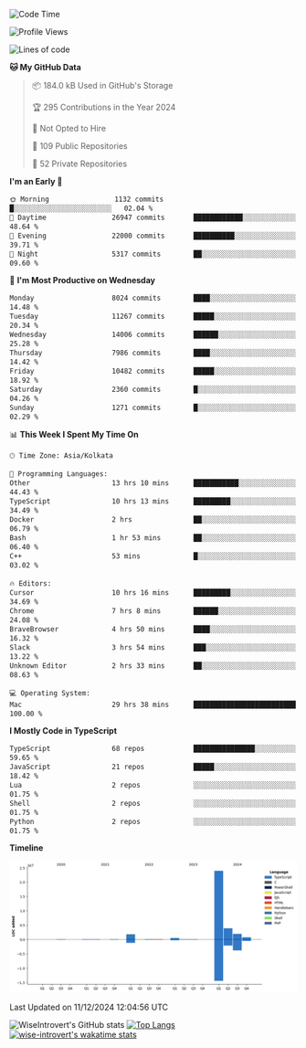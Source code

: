 <!--START_SECTION:waka-->
![Code Time](http://img.shields.io/badge/Code%20Time-1%2C949%20hrs%2029%20mins-blue)

![Profile Views](http://img.shields.io/badge/Profile%20Views-0-blue)

![Lines of code](https://img.shields.io/badge/From%20Hello%20World%20I%27ve%20Written-33.6%20million%20lines%20of%20code-blue)

**🐱 My GitHub Data** 

> 📦 184.0 kB Used in GitHub's Storage 
 > 
> 🏆 295 Contributions in the Year 2024
 > 
> 🚫 Not Opted to Hire
 > 
> 📜 109 Public Repositories 
 > 
> 🔑 52 Private Repositories 
 > 
**I'm an Early 🐤** 

```text
🌞 Morning                1132 commits        █░░░░░░░░░░░░░░░░░░░░░░░░   02.04 % 
🌆 Daytime                26947 commits       ████████████░░░░░░░░░░░░░   48.64 % 
🌃 Evening                22000 commits       ██████████░░░░░░░░░░░░░░░   39.71 % 
🌙 Night                  5317 commits        ██░░░░░░░░░░░░░░░░░░░░░░░   09.60 % 
```
📅 **I'm Most Productive on Wednesday** 

```text
Monday                   8024 commits        ████░░░░░░░░░░░░░░░░░░░░░   14.48 % 
Tuesday                  11267 commits       █████░░░░░░░░░░░░░░░░░░░░   20.34 % 
Wednesday                14006 commits       ██████░░░░░░░░░░░░░░░░░░░   25.28 % 
Thursday                 7986 commits        ████░░░░░░░░░░░░░░░░░░░░░   14.42 % 
Friday                   10482 commits       █████░░░░░░░░░░░░░░░░░░░░   18.92 % 
Saturday                 2360 commits        █░░░░░░░░░░░░░░░░░░░░░░░░   04.26 % 
Sunday                   1271 commits        █░░░░░░░░░░░░░░░░░░░░░░░░   02.29 % 
```


📊 **This Week I Spent My Time On** 

```text
🕑︎ Time Zone: Asia/Kolkata

💬 Programming Languages: 
Other                    13 hrs 10 mins      ███████████░░░░░░░░░░░░░░   44.43 % 
TypeScript               10 hrs 13 mins      █████████░░░░░░░░░░░░░░░░   34.49 % 
Docker                   2 hrs               ██░░░░░░░░░░░░░░░░░░░░░░░   06.79 % 
Bash                     1 hr 53 mins        ██░░░░░░░░░░░░░░░░░░░░░░░   06.40 % 
C++                      53 mins             █░░░░░░░░░░░░░░░░░░░░░░░░   03.02 % 

🔥 Editors: 
Cursor                   10 hrs 16 mins      █████████░░░░░░░░░░░░░░░░   34.69 % 
Chrome                   7 hrs 8 mins        ██████░░░░░░░░░░░░░░░░░░░   24.08 % 
BraveBrowser             4 hrs 50 mins       ████░░░░░░░░░░░░░░░░░░░░░   16.32 % 
Slack                    3 hrs 54 mins       ███░░░░░░░░░░░░░░░░░░░░░░   13.22 % 
Unknown Editor           2 hrs 33 mins       ██░░░░░░░░░░░░░░░░░░░░░░░   08.63 % 

💻 Operating System: 
Mac                      29 hrs 38 mins      █████████████████████████   100.00 % 
```

**I Mostly Code in TypeScript** 

```text
TypeScript               68 repos            ███████████████░░░░░░░░░░   59.65 % 
JavaScript               21 repos            █████░░░░░░░░░░░░░░░░░░░░   18.42 % 
Lua                      2 repos             ░░░░░░░░░░░░░░░░░░░░░░░░░   01.75 % 
Shell                    2 repos             ░░░░░░░░░░░░░░░░░░░░░░░░░   01.75 % 
Python                   2 repos             ░░░░░░░░░░░░░░░░░░░░░░░░░   01.75 % 
```



**Timeline**

![Lines of Code chart](https://raw.githubusercontent.com/wise-introvert/wise-introvert/master/assets/bar_graph.png)


 Last Updated on 11/12/2024 12:04:56 UTC
<!--END_SECTION:waka-->

![WiseIntrovert's GitHub stats](https://github-readme-stats.vercel.app/api?username=wise-introvert&count_private=true&show_icons=true)
[![Top Langs](https://github-readme-stats.vercel.app/api/top-langs/?username=wise-introvert&langs_count=10)](https://github.com/anuraghazra/github-readme-stats)
[![wise-introvert's wakatime stats](https://github-readme-stats.vercel.app/api/wakatime?username=wiseintrovert)](https://github.com/anuraghazra/github-readme-stats)
